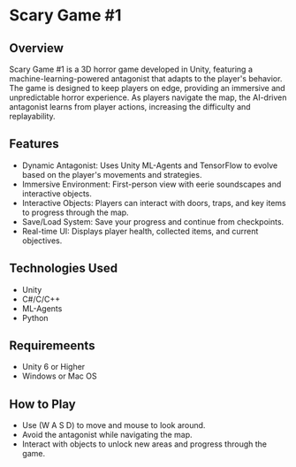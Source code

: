 # Scary Game #1


## Overview
Scary Game #1 is a 3D horror game developed in Unity, featuring a machine-learning-powered antagonist that adapts to the player's behavior. The game is designed to keep players on edge, providing an immersive and unpredictable horror experience. As players navigate the map, the AI-driven antagonist learns from player actions, increasing the difficulty and replayability.

## Features
- Dynamic Antagonist: Uses Unity ML-Agents and TensorFlow to evolve based on the player's movements and strategies.
- Immersive Environment: First-person view with eerie soundscapes and interactive objects.
- Interactive Objects: Players can interact with doors, traps, and key items to progress through the map.
- Save/Load System: Save your progress and continue from checkpoints.
- Real-time UI: Displays player health, collected items, and current objectives.

## Technologies Used
- Unity
- C#/C/C++
- ML-Agents
- Python

## Requiremeents
- Unity 6 or Higher
- Windows or Mac OS

## How to Play
- Use (W A S D) to move and mouse to look around.
- Avoid the antagonist while navigating the map.
- Interact with objects to unlock new areas and progress through the game.
